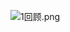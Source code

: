 
![1回顾.png](https://upload-images.jianshu.io/upload_images/14466577-3d90d91e808b97b6.png?imageMogr2/auto-orient/strip%7CimageView2/2/w/1240)